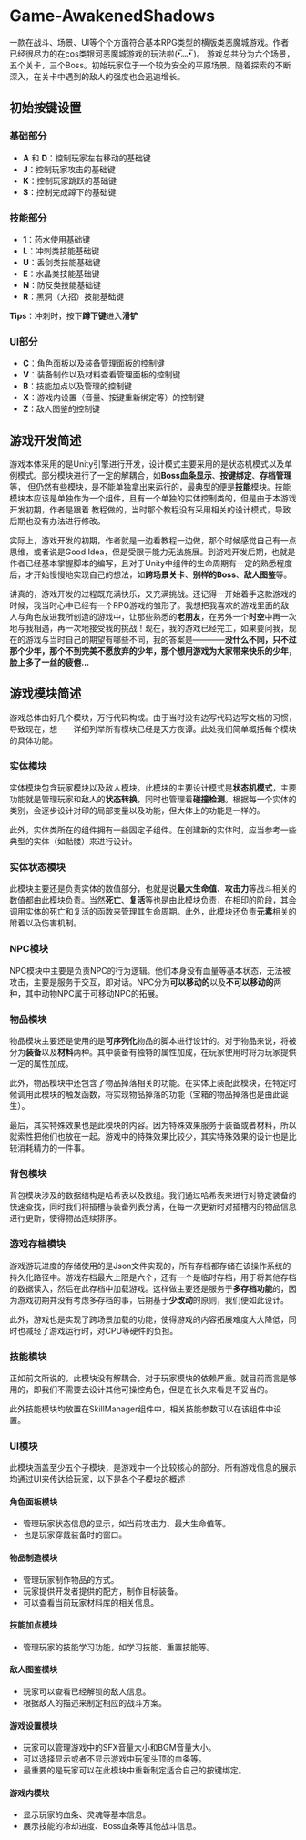 # Game-AwakenedShadows

一款在战斗、场景、UI等个个方面符合基本RPG类型的横版类恶魔城游戏。作者已经很尽力的在cos类银河恶魔城游戏的玩法啦(•̅灬•̅ )。
游戏总共分为六个场景，五个关卡，三个Boss。初始玩家位于一个较为安全的平原场景。随着探索的不断深入，在关卡中遇到的敌人的强度也会迅速增长。

## 初始按键设置

### 基础部分

- **A** 和 **D**：控制玩家左右移动的基础键
- **J**：控制玩家攻击的基础键
- **K**：控制玩家跳跃的基础键
- **S**：控制完成蹲下的基础键

### 技能部分

- **1**：药水使用基础键
- **L**：冲刺类技能基础键
- **U**：丢剑类技能基础键
- **E**：水晶类技能基础键
- **N**：防反类技能基础键
- **R**：黑洞（大招）技能基础键

**Tips**：冲刺时，按下**蹲下键**进入**滑铲**

### UI部分

- **C**：角色面板以及装备管理面板的控制键
- **V**：装备制作以及材料查看管理面板的控制键
- **B**：技能加点以及管理的控制键
- **X**：游戏内设置（音量、按键重新绑定等）的控制键
- **Z**：敌人图鉴的控制键

## 游戏开发简述

游戏本体采用的是Unity引擎进行开发，设计模式主要采用的是状态机模式以及单例模式。部分模块进行了一定的解耦合，如**Boss血条显示**、**按键绑定**、**存档管理**等，
但仍然有些模块，是不能单独拿出来运行的，最典型的便是**技能**模块。技能模块本应该是单独作为一个组件，且有一个单独的实体控制类的，但是由于本游戏开发初期，作者是跟着
教程做的，当时那个教程没有采用相关的设计模式，导致后期也没有办法进行修改。

实际上，游戏开发的初期，作者就是一边看教程一边做，那个时候感觉自己有一点思维，或者说是Good Idea，但是受限于能力无法施展。到游戏开发后期，也就是作者已经基本掌握脚本的编写，且对于Unity中组件的生命周期有一定的熟悉程度后，才开始慢慢地实现自己的想法，如**跨场景关卡**、**别样的Boss**、**敌人图鉴**等。

讲真的，游戏开发的过程既充满快乐，又充满挑战。还记得一开始着手这款游戏的时候，我当时心中已经有一个RPG游戏的雏形了。我想把我喜欢的游戏里面的敌人与角色放进我所创造的游戏中，让那些熟悉的**老朋友**，在另外一个**时空**中再一次地与我相遇，再一次地接受我的挑战！现在，我的游戏已经完工，如果要问我，现在的游戏与当时自己的期望有哪些不同，我的答案是————**没什么不同，只不过那个少年，那个不到完美不愿放弃的少年，那个想用游戏为大家带来快乐的少年，脸上多了一丝的疲倦...**

## 游戏模块简述

游戏总体由好几个模块，万行代码构成。由于当时没有边写代码边写文档的习惯，导致现在，想一一详细列举所有模块已经是天方夜谭。此处我们简单概括每个模块的具体功能。

### 实体模块

实体模块包含玩家模块以及敌人模块。此模块的主要设计模式是**状态机模式**，主要功能就是管理玩家和敌人的**状态转换**，同时也管理着**碰撞检测**。根据每一个实体的类别，会逐步设计对印的局部变量以及功能，但大体上的功能是一样的。

此外，实体类所在的组件拥有一些固定子组件。在创建新的实体时，应当参考一些典型的实体（如骷髅）来进行设计。

### 实体状态模块

此模块主要还是负责实体的数值部分，也就是说**最大生命值**、**攻击力**等战斗相关的数值都由此模块负责。当然**死亡**、**复活**等也是由此模块负责，在相印的阶段，其会调用实体的死亡和复活的函数来管理其生命周期。此外，此模块还负责**元素**相关的附着以及伤害机制。

### NPC模块

NPC模块中主要是负责NPC的行为逻辑。他们本身没有血量等基本状态，无法被攻击，主要是服务于交互，即对话。NPC分为**可以移动的**以及**不可以移动的**两种，其中动物NPC属于可移动NPC的拓展。

### 物品模块

物品模块主要还是使用的是**可序列化**物品的脚本进行设计的。对于物品来说，将被分为**装备**以及**材料**两种。其中装备有独特的属性加成，在玩家使用时将为玩家提供一定的属性加成。

此外，物品模块中还包含了物品掉落相关的功能。在实体上装配此模块，在特定时候调用此模块的触发函数，将实现物品掉落的功能（宝箱的物品掉落也是由此诞生）。

最后，其实特殊效果也是此模块的内容。因为特殊效果服务于装备或者材料，所以就索性把他们也放在一起。游戏中的特殊效果比较少，其实特殊效果的设计也是比较消耗精力的一件事。

### 背包模块

背包模块涉及的数据结构是哈希表以及数组。我们通过哈希表来进行对特定装备的快速查找，同时我们将插槽与装备列表分离，在每一次更新时对插槽内的物品信息进行更新，使得物品连续排序。

### 游戏存档模块

游戏游玩进度的存储使用的是Json文件实现的，所有存档都存储在该操作系统的持久化路径中。游戏存档最大上限是六个，还有一个是临时存档，用于将其他存档的数据读入，然后在此存档中加载游戏。这样做主要还是服务于**多存档功能**的，因为游戏初期并没有考虑多存档的事，后期基于**少改动**的原则，我们便如此设计。

此外，游戏也是实现了跨场景加载的功能，使得游戏的内容拓展难度大大降低，同时也减轻了游戏运行时，对CPU等硬件的负担。

### 技能模块

正如前文所说的，此模块没有解耦合，对于玩家模块的依赖严重。就目前而言是够用的，即我们不需要去设计其他可操控角色，但是在长久来看是不妥当的。

此外技能模块均放置在SkillManager组件中，相关技能参数可以在该组件中设置。

### UI模块

此模块涵盖至少五个子模块，是游戏中一个比较核心的部分。所有游戏信息的展示均通过UI来传达给玩家，以下是各个子模块的概述：

#### 角色面板模块

- 管理玩家状态信息的显示，如当前攻击力、最大生命值等。
- 也是玩家穿戴装备时的窗口。

#### 物品制造模块

- 管理玩家制作物品的方式。
- 玩家提供开发者提供的配方，制作目标装备。
- 可以查看当前玩家材料库的相关信息。

#### 技能加点模块

- 管理玩家的技能学习功能，如学习技能、重置技能等。

#### 敌人图鉴模块

- 玩家可以查看已经解锁的敌人信息。
- 根据敌人的描述来制定相应的战斗方案。

#### 游戏设置模块

- 玩家可以管理游戏中的SFX音量大小和BGM音量大小。
- 可以选择显示或者不显示游戏中玩家头顶的血条等。
- 最重要的是玩家可以在此模块中重新制定适合自己的按键绑定。

#### 游戏内模块

- 显示玩家的血条、灵魂等基本信息。
- 展示技能的冷却进度、Boss血条等其他战斗信息。
